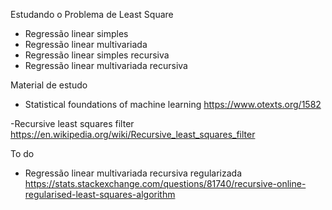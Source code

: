 Estudando o Problema de Least Square
- Regressão linear simples
- Regressão linear multivariada
- Regressão linear simples recursiva
- Regressão linear multivariada recursiva

Material de estudo
- Statistical foundations of machine learning
https://www.otexts.org/1582

-Recursive least squares filter
https://en.wikipedia.org/wiki/Recursive_least_squares_filter

To do
- Regressão linear multivariada recursiva regularizada 
https://stats.stackexchange.com/questions/81740/recursive-online-regularised-least-squares-algorithm
